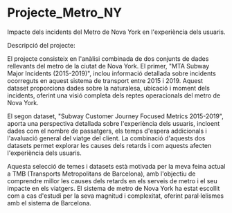 # Projecte_Metro_NY
Impacte dels incidents del Metro de Nova York en l'experiència dels usuaris.

Descripció del projecte:

El projecte consisteix en l'anàlisi combinada de dos conjunts de dades rellevants del metro de la ciutat de Nova York. El primer, "MTA Subway Major Incidents (2015-2019)", inclou informació detallada sobre incidents ocorreguts en aquest sistema de transport entre 2015 i 2019. Aquest dataset proporciona dades sobre la naturalesa, ubicació i moment dels incidents, oferint una visió completa dels reptes operacionals del metro de Nova York.

El segon dataset, "Subway Customer Journey Focused Metrics 2015-2019", aporta una perspectiva detallada sobre l'experiència dels usuaris, incloent dades com el nombre de passatgers, els temps d'espera addicionals i l'avaluació general del viatge del client. La combinació d'aquests dos datasets permet explorar les causes dels retards i com aquests afecten l'experiència dels usuaris.

Aquesta selecció de temes i datasets està motivada per la meva feina actual a TMB (Transports Metropolitans de Barcelona), amb l'objectiu de comprendre millor les causes dels retards en els serveis de metro i el seu impacte en els viatgers. El sistema de metro de Nova York ha estat escollit com a cas d'estudi per la seva magnitud i complexitat, oferint paral·lelismes amb el sistema de Barcelona.

